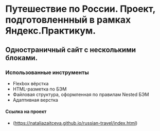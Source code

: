 # Путешествие по России. Проект, подготовленнный в рамках Яндекс.Практикум.

## Одностраничный сайт с несколькими блоками. 

### Использованные инструменты

* Flexbox вёрстка
* HTML-разметка по БЭМ
* Файловая структура, оформленная по правилам Nested БЭМ
* Адаптивная верстка

#### Cсылка на проект
* (https://nataliazaitceva.github.io/russian-travel/index.html)


